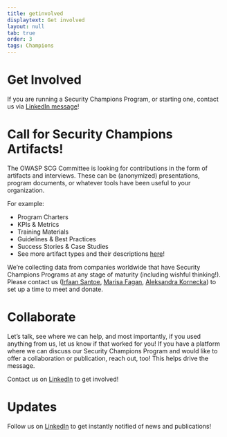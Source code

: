 ```yaml
---
title: getinvolved
displaytext: Get involved
layout: null
tab: true
order: 3
tags: Champions
---
```


# Get Involved
If you are running a Security Champions Program, or starting one, contact us via [LinkedIn message](https://www.linkedin.com/company/owasp-security-champions-guide/)!

# Call for Security Champions Artifacts!
The OWASP SCG Committee is looking for contributions in the form of artifacts and interviews. These can be (anonymized) presentations, program documents, or whatever tools have been useful to your organization.

For example:
* Program Charters
* KPIs & Metrics
* Training Materials
* Guidelines & Best Practices
* Success Stories & Case Studies
* See more artifact types and their descriptions [here](https://docs.google.com/document/d/1eZHaBUMBxHmSLTVAhdaGVvZNl3MP5Fe-UCNFBuyY9RA/edit?usp=sharing)!

We’re collecting data from companies worldwide that have Security Champions Programs at any stage of maturity (including wishful thinking!). Please contact us ([Irfaan Santoe](https://www.linkedin.com/in/irfaansantoe/), [Marisa Fagan](https://www.linkedin.com/in/marisafagan/), [Aleksandra Kornecka](https://www.linkedin.com/in/aleksandrakornecka/)) to set up a time to meet and donate.

# Collaborate
Let’s talk, see where we can help, and most importantly, if you used anything from us, let us know if that worked for you!
If you have a platform where we can discuss our Security Champions Program and would like to offer a collaboration or publication, reach out, too! This helps drive the message.

Contact us on [LinkedIn](https://www.linkedin.com/company/owasp-security-champions-guide/) to get involved!

# Updates
Follow us on [LinkedIn](https://www.linkedin.com/company/owasp-security-champions-guide/) to get instantly notified of news and publications!
